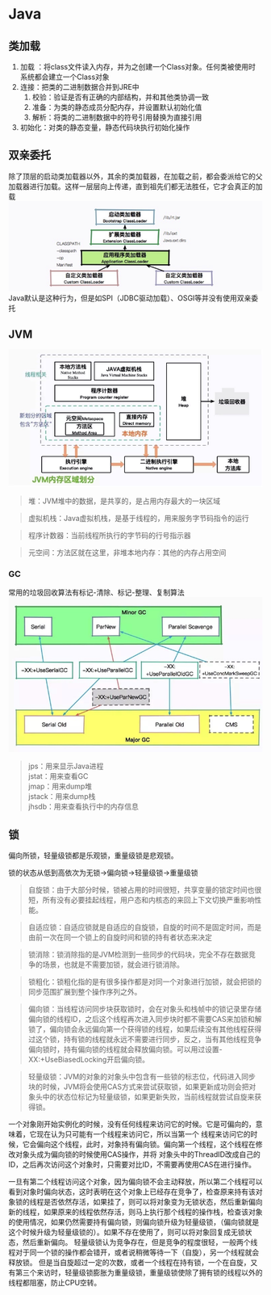 # Java
## 类加载
1. 加载 ：将class文件读入内存，并为之创建一个Class对象。任何类被使用时系统都会建立一个Class对象
2. 连接：把类的二进制数据合并到JRE中
   1. 校验：验证是否有正确的内部结构，并和其他类协调一致
   2. 准备：为类的静态成员分配内存，并设置默认初始化值
   3. 解析：将类的二进制数据中的符号引用替换为直接引用
3. 初始化：对类的静态变量，静态代码块执行初始化操作

## 双亲委托
除了顶层的启动类加载器以外，其余的类加载器，在加载之前，都会委派给它的父加载器进行加载。这样一层层向上传递，直到祖先们都无法胜任，它才会真正的加载
![avatar](classLoader.jpg)
Java默认是这种行为，但是如SPI（JDBC驱动加载）、OSGI等并没有使用双亲委托

## JVM
![avatar](jvm.jpg)
> 堆：JVM堆中的数据，是共享的，是占用内存最大的一块区域

> 虚拟机栈：Java虚拟机栈，是基于线程的，用来服务字节码指令的运行

> 程序计数器：当前线程所执行的字节码的行号指示器

> 元空间：方法区就在这里，非堆本地内存：其他的内存占用空间

### GC
常用的垃圾回收算法有标记-清除、标记-整理、复制算法
![avatar](gc.jpeg)

> jps：用来显示Java进程  
> jstat：用来查看GC  
> jmap：用来dump堆  
> jstack：用来dump栈  
> jhsdb：用来查看执行中的内存信息

## 锁
偏向所锁，轻量级锁都是乐观锁，重量级锁是悲观锁。

锁的状态从低到高依次为无锁->偏向锁->轻量级锁->重量级锁

> 自旋锁：由于大部分时候，锁被占用的时间很短，共享变量的锁定时间也很短，所有没有必要挂起线程，用户态和内核态的来回上下文切换严重影响性能。

> 自适应锁：自适应锁就是自适应的自旋锁，自旋的时间不是固定时间，而是由前一次在同一个锁上的自旋时间和锁的持有者状态来决定

> 锁消除：锁消除指的是JVM检测到一些同步的代码块，完全不存在数据竞争的场景，也就是不需要加锁，就会进行锁消除。

> 锁粗化：锁粗化指的是有很多操作都是对同一个对象进行加锁，就会把锁的同步范围扩展到整个操作序列之外。

> 偏向锁：当线程访问同步块获取锁时，会在对象头和栈帧中的锁记录里存储偏向锁的线程ID，之后这个线程再次进入同步块时都不需要CAS来加锁和解锁了，偏向锁会永远偏向第一个获得锁的线程，如果后续没有其他线程获得过这个锁，持有锁的线程就永远不需要进行同步，反之，当有其他线程竞争偏向锁时，持有偏向锁的线程就会释放偏向锁。可以用过设置-XX:+UseBiasedLocking开启偏向锁。

> 轻量级锁：JVM的对象的对象头中包含有一些锁的标志位，代码进入同步块的时候，JVM将会使用CAS方式来尝试获取锁，如果更新成功则会把对象头中的状态位标记为轻量级锁，如果更新失败，当前线程就尝试自旋来获得锁。

一个对象刚开始实例化的时候，没有任何线程来访问它的时候。它是可偏向的，意味着，它现在认为只可能有一个线程来访问它，所以当第一个
线程来访问它的时候，它会偏向这个线程，此时，对象持有偏向锁。偏向第一个线程，这个线程在修改对象头成为偏向锁的时候使用CAS操作，并将
对象头中的ThreadID改成自己的ID，之后再次访问这个对象时，只需要对比ID，不需要再使用CAS在进行操作。

一旦有第二个线程访问这个对象，因为偏向锁不会主动释放，所以第二个线程可以看到对象时偏向状态，这时表明在这个对象上已经存在竞争了，检查原来持有该对象锁的线程是否依然存活，如果挂了，则可以将对象变为无锁状态，然后重新偏向新的线程，如果原来的线程依然存活，则马上执行那个线程的操作栈，检查该对象的使用情况，如果仍然需要持有偏向锁，则偏向锁升级为轻量级锁，（偏向锁就是这个时候升级为轻量级锁的）。如果不存在使用了，则可以将对象回复成无锁状态，然后重新偏向。
轻量级锁认为竞争存在，但是竞争的程度很轻，一般两个线程对于同一个锁的操作都会错开，或者说稍微等待一下（自旋），另一个线程就会释放锁。 但是当自旋超过一定的次数，或者一个线程在持有锁，一个在自旋，又有第三个来访时，轻量级锁膨胀为重量级锁，重量级锁使除了拥有锁的线程以外的线程都阻塞，防止CPU空转。